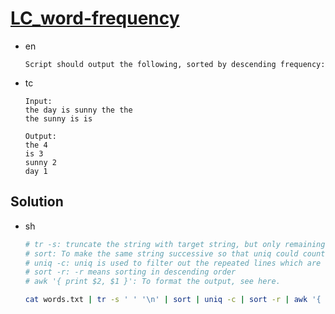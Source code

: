 # [LC_word-frequency](https://leetcode.com/problems/word-frequency)

* en

  ```en
  Script should output the following, sorted by descending frequency:
  ```

* tc

  ```tc
  Input:
  the day is sunny the the
  the sunny is is

  Output:
  the 4
  is 3
  sunny 2
  day 1
  ```

## Solution

* sh

  ```sh
  # tr -s: truncate the string with target string, but only remaining one instance (e.g. multiple whitespaces)
  # sort: To make the same string successive so that uniq could count the same string fully and correctly.
  # uniq -c: uniq is used to filter out the repeated lines which are successive, -c means counting
  # sort -r: -r means sorting in descending order
  # awk '{ print $2, $1 }': To format the output, see here.

  cat words.txt | tr -s ' ' '\n' | sort | uniq -c | sort -r | awk '{ print $2, $1 }'
  ```
